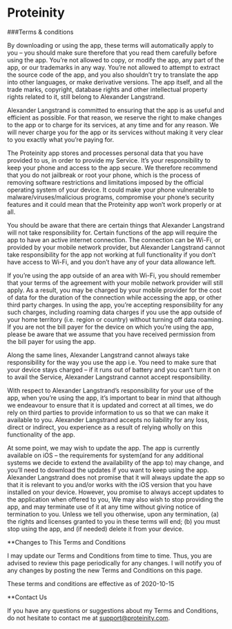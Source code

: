 # Proteinity

###Terms & conditions

By downloading or using the app, these terms will
automatically apply to you – you should make sure therefore
that you read them carefully before using the app. You’re not
allowed to copy, or modify the app, any part of the app, or
our trademarks in any way. You’re not allowed to attempt to
extract the source code of the app, and you also shouldn’t try
to translate the app into other languages, or make derivative
versions. The app itself, and all the trade marks, copyright,
database rights and other intellectual property rights related
to it, still belong to Alexander Langstrand.

Alexander Langstrand is committed to ensuring that the app is
as useful and efficient as possible. For that reason, we
reserve the right to make changes to the app or to charge for
its services, at any time and for any reason. We will never
charge you for the app or its services without making it very
clear to you exactly what you’re paying for.

The Proteinity app stores and processes personal data that
you have provided to us, in order to provide my
Service. It’s your responsibility to keep your phone and
access to the app secure. We therefore recommend that you do
not jailbreak or root your phone, which is the process of
removing software restrictions and limitations imposed by the
official operating system of your device. It could make your
phone vulnerable to malware/viruses/malicious programs,
compromise your phone’s security features and it could mean
that the Proteinity app won’t work properly or at all.

You should be aware that there are certain things that
Alexander Langstrand will not take responsibility for. Certain
functions of the app will require the app to have an active
internet connection. The connection can be Wi-Fi, or provided
by your mobile network provider, but Alexander Langstrand
cannot take responsibility for the app not working at full
functionality if you don’t have access to Wi-Fi, and you don’t
have any of your data allowance left.

If you’re using the app outside of an area with Wi-Fi, you
should remember that your terms of the agreement with your
mobile network provider will still apply. As a result, you may
be charged by your mobile provider for the cost of data for
the duration of the connection while accessing the app, or
other third party charges. In using the app, you’re accepting
responsibility for any such charges, including roaming data
charges if you use the app outside of your home territory
(i.e. region or country) without turning off data roaming. If
you are not the bill payer for the device on which you’re
using the app, please be aware that we assume that you have
received permission from the bill payer for using the app.

Along the same lines, Alexander Langstrand cannot always take
responsibility for the way you use the app i.e. You need to
make sure that your device stays charged – if it runs out of
battery and you can’t turn it on to avail the Service,
Alexander Langstrand cannot accept responsibility.

With respect to Alexander Langstrand’s responsibility for your
use of the app, when you’re using the app, it’s important to
bear in mind that although we endeavour to ensure that it is
updated and correct at all times, we do rely on third parties
to provide information to us so that we can make it available
to you. Alexander Langstrand accepts no liability for any
loss, direct or indirect, you experience as a result of
relying wholly on this functionality of the app.

At some point, we may wish to update the app. The app is
currently available on iOS – the requirements for
system(and for any additional systems we
decide to extend the availability of the app to) may change,
and you’ll need to download the updates if you want to keep
using the app. Alexander Langstrand does not promise that it
will always update the app so that it is relevant to you
and/or works with the iOS version that you have
installed on your device. However, you promise to always
accept updates to the application when offered to you, We may
also wish to stop providing the app, and may terminate use of
it at any time without giving notice of termination to you.
Unless we tell you otherwise, upon any termination, (a) the
rights and licenses granted to you in these terms will end;
(b) you must stop using the app, and (if needed) delete it
from your device.

**Changes to This Terms and Conditions

I may update our Terms and Conditions
from time to time. Thus, you are advised to review this page
periodically for any changes. I will
notify you of any changes by posting the new Terms and
Conditions on this page.

These terms and conditions are effective as of 2020-10-15

**Contact Us

If you have any questions or suggestions about my
Terms and Conditions, do not hesitate to contact me
at support@proteinity.com.
